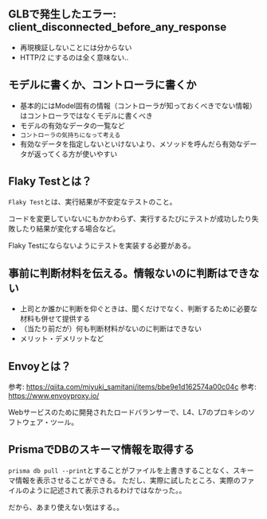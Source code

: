 ## GLBで発生したエラー: client_disconnected_before_any_response

- 再現検証しないことには分からない
- HTTP/2 にするのは全く意味ない..

## モデルに書くか、コントローラに書くか

- 基本的にはModel固有の情報（コントローラが知っておくべきでない情報）はコントローラではなくモデルに書くべき
- モデルの有効なデータの一覧など
- `コントローラの気持ちになって考える`
- 有効なデータを指定しないといけないより、メソッドを呼んだら有効なデータが返ってくる方が使いやすい

## Flaky Testとは？

`Flaky Test`とは、実行結果が不安定なテストのこと。

コードを変更していないにもかかわらず、実行するたびにテストが成功したり失敗したり結果が変化する場合など。

Flaky Testにならないようにテストを実装する必要がある。

## 事前に判断材料を伝える。情報ないのに判断はできない

- 上司とか誰かに判断を仰ぐときは、聞くだけでなく、判断するために必要な材料も併せて提供する
- （当たり前だが）何も判断材料がないのに判断はできない
- メリット・デメリットなど

## Envoyとは？

参考: https://qiita.com/miyuki_samitani/items/bbe9e1d162574a00c04c
参考: https://www.envoyproxy.io/

Webサービスのために開発されたロードバランサーで、L4、L7のプロキシのソフトウェア・ツール。

## PrismaでDBのスキーマ情報を取得する

`prisma db pull --print`とすることがファイルを上書きすることなく、スキーマ情報を表示させることができる。
ただし、実際に試したところ、実際のファイルのように記述されて表示されるわけではなかった。。

だから、あまり使えない気はする。。
